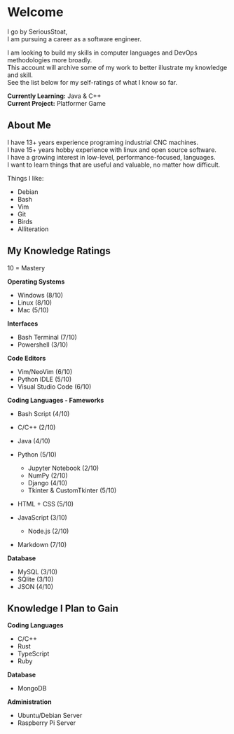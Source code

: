 # Welcome
I go by SeriousStoat,  
I am pursuing a career as a software engineer.  
  
I am looking to build my skills in computer languages and DevOps methodologies more broadly.  
This account will archive some of my work to better illustrate my knowledge and skill.  
See the list below for my self-ratings of what I know so far.

**Currently Learning:**  Java & C++  
**Current Project:** Platformer Game

## About Me
I have 13+ years experience programing industrial CNC machines.  
I have 15+ years hobby experience with linux and open source software.  
I have a growing interest in low-level, performance-focused, languages.  
I want to learn things that are useful and valuable, no matter how difficult.

Things I like:
- Debian
- Bash
- Vim
- Git
- Birds
- Alliteration

## My Knowledge Ratings
10 = Mastery

**Operating Systems**
- Windows (8/10)
- Linux (8/10)
- Mac (5/10)

**Interfaces**
- Bash Terminal (7/10)
- Powershell (3/10)

**Code Editors**
- Vim/NeoVim (6/10)
- Python IDLE (5/10)
- Visual Studio Code (6/10)

**Coding Languages - Fameworks**
- Bash Script (4/10)
- C/C++ (2/10)
- Java (4/10)
- Python (5/10)
    - Jupyter Notebook (2/10)
    - NumPy (2/10)
    - Django (4/10)
    - Tkinter & CustomTkinter (5/10)
      
- HTML + CSS (5/10)
- JavaScript (3/10)
    - Node.js (2/10)

- Markdown (7/10)

**Database**
- MySQL (3/10)
- SQlite (3/10)
- JSON (4/10)

## Knowledge I Plan to Gain
**Coding Languages**
- C/C++
- Rust
- TypeScript
- Ruby

**Database**
- MongoDB

**Administration**
- Ubuntu/Debian Server
- Raspberry Pi Server
